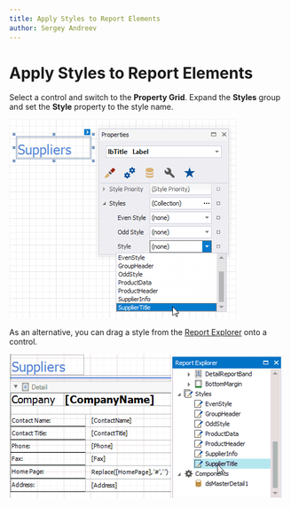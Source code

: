 ```yaml
---
title: Apply Styles to Report Elements
author: Sergey Andreev
---
```

# Apply Styles to Report Elements

Select a control and switch to the **Property Grid**. Expand the **Styles** group and set the **Style** property to the style name.

![design-time-select-style](../../../../../images/eurd-win-select-style.png)

As an alternative, you can drag a style from the [Report Explorer](../../report-designer-tools/ui-panels/report-explorer.md) onto a control.

![design-time-drag-style](../../../../../images/eurd-win-drag-style.gif)

